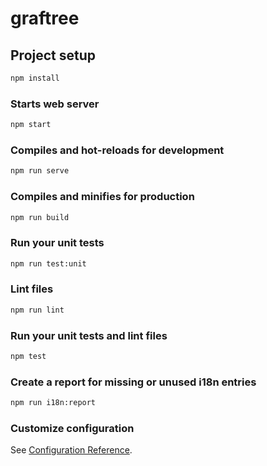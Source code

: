 # graftree

## Project setup

```sh
npm install
```

### Starts web server

```sh
npm start
```

### Compiles and hot-reloads for development

```sh
npm run serve
```

### Compiles and minifies for production

```sh
npm run build
```

### Run your unit tests

```sh
npm run test:unit
```

### Lint files

```sh
npm run lint
```

### Run your unit tests and lint files

```sh
npm test
```

### Create a report for missing or unused i18n entries

```sh
npm run i18n:report
```

### Customize configuration

See [Configuration Reference](https://cli.vuejs.org/config/).
